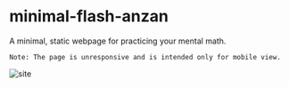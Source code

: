 # minimal-flash-anzan
A minimal, static webpage for practicing your mental math.

`Note: The page is unresponsive and is intended only for mobile view.`

![site](https://vonnogadas.github.io/minimal-flash-anzan/)
